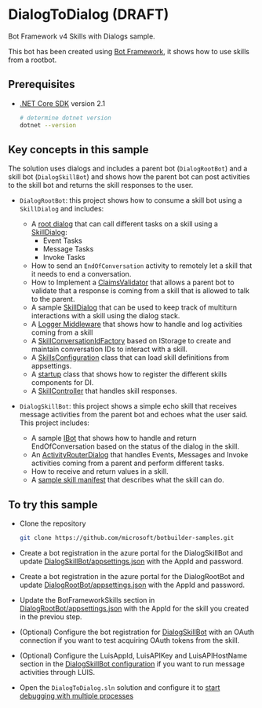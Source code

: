 # DialogToDialog (**DRAFT**)

Bot Framework v4 Skills with Dialogs sample.

This bot has been created using [Bot Framework](https://dev.botframework.com), it shows how to use skills from a rootbot.

## Prerequisites

- [.NET Core SDK](https://dotnet.microsoft.com/download) version 2.1

  ```bash
  # determine dotnet version
  dotnet --version
  ```

## Key concepts in this sample

The solution uses dialogs and includes a parent bot (`DialogRootBot`) and a skill bot (`DialogSkillBot`) and shows how the parent bot can post activities to the skill bot and returns the skill responses to the user.

- `DialogRootBot`: this project shows how to consume a skill bot using a `SkillDialog` and includes:
    - A [root dialog](DialogRootBot/Dialogs/MainDialog.cs) that can call different tasks on a skill using a [SkillDialog](DialogRootBot/Dialogs/SkillDialog.cs):
        - Event Tasks
        - Message Tasks
        - Invoke Tasks
    - How to send an `EndOfConversation` activity to remotely let a skill that it needs to end a conversation.
    - How to Implement a [ClaimsValidator](DialogRootBot/Authentication/AllowedCallersClaimsValidator.cs) that allows a parent bot to validate that a response is coming from a skill that is allowed to talk to the parent.
    - A sample [SkillDialog](DialogRootBot/Dialogs/SkillDialog.cs) that can be used to keep track of multiturn interactions with a skill using the dialog stack.
    - A [Logger Middleware](DialogRootBot/Middleware/LoggerMiddleware.cs) that shows how to handle and log activities coming from a skill
    - A [SkillConversationIdFactory](DialogRootBot/SkillConversationIdFactory.cs) based on IStorage to create and maintain conversation IDs to interact with a skill.
    - A [SkillsConfiguration](DialogRootBot/SkillsConfiguration.cs) class that can load skill definitions from appsettings.
    - A [startup](DialogRootBot/Startup.cs) class that shows how to register the different skills components for DI.
    - A [SkillController](DialogRootBot/Controllers/SkillController.cs) that handles skill responses.

- `DialogSkillBot`: this project shows a simple echo skill that receives message activities from the parent bot and echoes what the user said. This project includes:
    - A sample [IBot](DialogSkillBot/Bots/SkillBot.cs) that shows how to handle and return EndOfConversation based on the status of the dialog in the skill.
    - An [ActivityRouterDialog](DialogSkillBot/Bots/ActivityRouterDialog.cs) that handles Events, Messages and Invoke activities coming from a parent and perform different tasks. 
    - How to receive and return values in a skill.
    - A [sample skill manifest](DialogSkillBot/wwwroot/manifest/dialogchildbot-manifest-1.0.json) that describes what the skill can do.

## To try this sample

- Clone the repository

    ```bash
    git clone https://github.com/microsoft/botbuilder-samples.git
    ```

- Create a bot registration in the azure portal for the DialogSkillBot and update [DialogSkillBot/appsettings.json](DialogSkillBot/appsettings.json) with the AppId and password.
- Create a bot registration in the azure portal for the DialogRootBot and update [DialogRootBot/appsettings.json](DialogRootBot/appsettings.json) with the AppId and password. 
- Update the BotFrameworkSkills section in [DialogRootBot/appsettings.json](DialogRootBot/appsettings.json) with the AppId for the skill you created in the previou step.
- (Optional) Configure the bot registration for [DialogSkillBot](DialogSkillBot) with an OAuth connection if you want to test acquiring OAuth tokens from the skill.
- (Optional) Configure the LuisAppId, LuisAPIKey and LuisAPIHostName section in the [DialogSkillBot configuration](DialogSkillBot/appsettings.json) if you want to run message activities through LUIS.
- Open the `DialogToDialog.sln` solution and configure it to [start debugging with multiple processes](https://docs.microsoft.com/en-us/visualstudio/debugger/debug-multiple-processes?view=vs-2019#start-debugging-with-multiple-processes)
